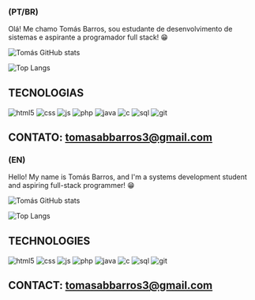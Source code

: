 ### (PT/BR)
Olá! Me chamo Tomás Barros, sou estudante de desenvolvimento de sistemas e aspirante a programador full stack! 😁

![Tomás GitHub stats](https://github-readme-stats.vercel.app/api?username=tomas-barros1&show_icons=true&theme=dracula)

![Top Langs](https://github-readme-stats.vercel.app/api/top-langs/?username=tomas-barros1&layout=compact)

## TECNOLOGIAS

<img align="center" alt="html5" src="https://img.shields.io/badge/HTML5-E34F26?style=for-the-badge&logo=html5&logoColor=white"  style="max-width: 100%;">
<img align="center" alt="css" src="https://img.shields.io/badge/CSS3-1572B6?style=for-the-badge&logo=css3&logoColor=white" style="max-width: 100%;">
<img align="center" alt="js" src="https://img.shields.io/badge/JavaScript-F7DF1E?style=for-the-badge&logo=javascript&logoColor=black" style="max-width: 100%;">
<img align="center" alt="php" src="https://img.shields.io/badge/PHP-777BB4?style=for-the-badge&logo=php&logoColor=white" style="max-width: 100%;">
<img align="center" alt="java" src="https://img.shields.io/badge/Java-ED8B00?style=for-the-badge&logo=openjdk&logoColor=white" style="max-width: 100%;">
<img align="center" alt="c" src="https://img.shields.io/badge/C-00599C?style=for-the-badge&logo=c&logoColor=white" style="max-width: 100%;">
<img align="center" alt="sql" src="https://img.shields.io/badge/MySQL-00000F?style=for-the-badge&logo=mysql&logoColor=white" style="max-width: 100%;">
<img align="center" alt="git" src="https://img.shields.io/badge/Git-%23F05033.svg?style=for-the-badge&logo=git&logoColor=white" style="max-width: 100%;">

## CONTATO: tomasabbarros3@gmail.com

### (EN)
Hello! My name is Tomás Barros, and I'm a systems development student and aspiring full-stack programmer! 😁

![Tomás GitHub stats](https://github-readme-stats.vercel.app/api?username=tomas-barros1&show_icons=true&theme=dracula)

![Top Langs](https://github-readme-stats.vercel.app/api/top-langs/?username=tomas-barros1&layout=compact)

## TECHNOLOGIES

<img align="center" alt="html5" src="https://img.shields.io/badge/HTML5-E34F26?style=for-the-badge&logo=html5&logoColor=white"  style="max-width: 100%;">
<img align="center" alt="css" src="https://img.shields.io/badge/CSS3-1572B6?style=for-the-badge&logo=css3&logoColor=white" style="max-width: 100%;">
<img align="center" alt="js" src="https://img.shields.io/badge/JavaScript-F7DF1E?style=for-the-badge&logo=javascript&logoColor=black" style="max-width: 100%;">
<img align="center" alt="php" src="https://img.shields.io/badge/PHP-777BB4?style=for-the-badge&logo=php&logoColor=white" style="max-width: 100%;">
<img align="center" alt="java" src="https://img.shields.io/badge/Java-ED8B00?style=for-the-badge&logo=openjdk&logoColor=white" style="max-width: 100%;">
<img align="center" alt="c" src="https://img.shields.io/badge/C-00599C?style=for-the-badge&logo=c&logoColor=white" style="max-width: 100%;">
<img align="center" alt="sql" src="https://img.shields.io/badge/MySQL-00000F?style=for-the-badge&logo=mysql&logoColor=white" style="max-width: 100%;">
<img align="center" alt="git" src="https://img.shields.io/badge/Git-%23F05033.svg?style=for-the-badge&logo=git&logoColor=white" style="max-width: 100%;">

## CONTACT: tomasabbarros3@gmail.com
